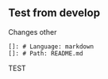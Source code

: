 ## Test from develop
Changes
other 
       
    []: # Language: markdown
    []: # Path: README.md

TEST
